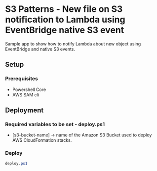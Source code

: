 # S3 Patterns - New file on S3 notification to Lambda using EventBridge native S3 event

Sample app to show how to notify Lambda about new object using EventBridge and native S3 events.

## Setup

### Prerequisites

* Powershell Core
* AWS SAM cli

## Deployment

### Required variables to be set - deploy.ps1

* \[s3-bucket-name\] -> name of the Amazon S3 Bucket used to deploy AWS CloudFormation stacks.

### Deploy

```powershell
deploy.ps1
```